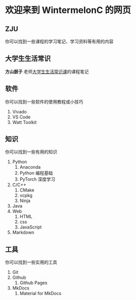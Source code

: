 # 欢迎来到 WintermelonC 的网页

## ZJU

你可以找到一些课程的学习笔记、学习资料等有用的内容

## 大学生生活常识

**方山厨子** 老师[大学生生活常识课](https://www.bilibili.com/video/BV1eWxneME3Q/)的课程笔记

## 软件

你可以找到一些软件的使用教程或小技巧

1. Vivado
2. VS Code
3. Watt Toolkit

## 知识

你可以找到一些有用的知识

1. Python
   1. Anaconda
   2. Python 编程基础
   3. PyTorch 深度学习
2. C/C++
   1. CMake
   2. vcpkg
   3. Ninja
3. Java
4. Web
   1. HTML
   2. css
   3. JavaScript
5. Markdown

## 工具

你可以找到一些实用的工具

1. Git
2. Github
   1. Github Pages
3. MkDocs
   1. Material for MkDocs